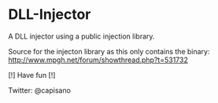 # DLL-Injector
A DLL injector using a public injection library.

Source for the injecton library as this only contains the binary: http://www.mpgh.net/forum/showthread.php?t=531732

[!] Have fun [!]

Twitter: @capisano
